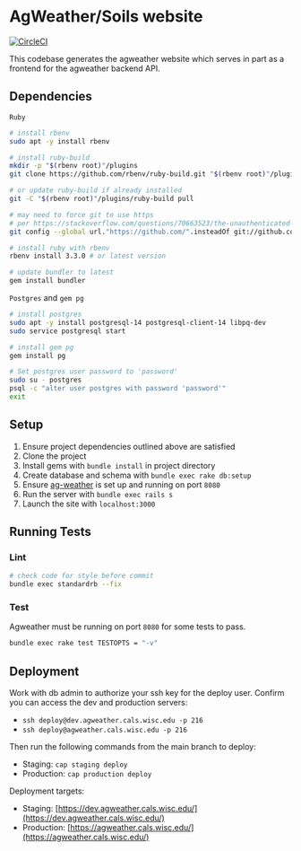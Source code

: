 # AgWeather/Soils website

[![CircleCI](https://dl.circleci.com/status-badge/img/gh/uwent/soils-ag-wx/tree/main.svg?style=svg)](https://dl.circleci.com/status-badge/redirect/gh/uwent/soils-ag-wx/tree/main)

This codebase generates the agweather website which serves in part as a frontend for the agweather backend API.

## Dependencies

`Ruby`
```bash
# install rbenv
sudo apt -y install rbenv

# install ruby-build
mkdir -p "$(rbenv root)"/plugins
git clone https://github.com/rbenv/ruby-build.git "$(rbenv root)"/plugins/ruby-build

# or update ruby-build if already installed
git -C "$(rbenv root)"/plugins/ruby-build pull

# may need to force git to use https
# per https://stackoverflow.com/questions/70663523/the-unauthenticated-git-protocol-on-port-9418-is-no-longer-supported
git config --global url."https://github.com/".insteadOf git://github.com/

# install ruby with rbenv
rbenv install 3.3.0 # or latest version

# update bundler to latest
gem install bundler
```

`Postgres` and `gem pg`
```bash
# install postgres
sudo apt -y install postgresql-14 postgresql-client-14 libpq-dev
sudo service postgresql start

# install gem pg
gem install pg

# Set postgres user password to 'password'
sudo su - postgres
psql -c "alter user postgres with password 'password'"
exit
```

## Setup

1. Ensure project dependencies outlined above are satisfied
2. Clone the project
3. Install gems with `bundle install` in project directory
4. Create database and schema with `bundle exec rake db:setup`
5. Ensure [ag-weather](https://github.com/uwent/ag-weather) is set up and running on port `8080`
6. Run the server with `bundle exec rails s`
7. Launch the site with `localhost:3000`

## Running Tests

### Lint

```bash
# check code for style before commit
bundle exec standardrb --fix
```

### Test

Agweather must be running on port `8080` for some tests to pass.

```bash
bundle exec rake test TESTOPTS = "-v"
```

## Deployment

Work with db admin to authorize your ssh key for the deploy user.
Confirm you can access the dev and production servers:

* `ssh deploy@dev.agweather.cals.wisc.edu -p 216`
* `ssh deploy@agweather.cals.wisc.edu -p 216`

Then run the following commands from the main branch to deploy:

* Staging: `cap staging deploy`
* Production: `cap production deploy`

Deployment targets:

* Staging: [https://dev.agweather.cals.wisc.edu/](https://dev.agweather.cals.wisc.edu/)
* Production: [https://agweather.cals.wisc.edu/](https://agweather.cals.wisc.edu/)

